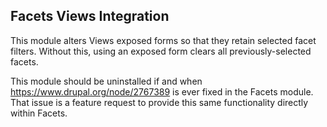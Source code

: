 Facets Views Integration
------------------------

This module alters Views exposed forms so that they retain selected facet
filters.  Without this, using an exposed form clears all previously-selected
facets.

This module should be uninstalled if and when
https://www.drupal.org/node/2767389 is ever fixed in the Facets module.  That
issue is a feature request to provide this same functionality directly within
Facets.
